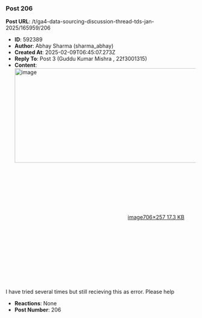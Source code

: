 ### Post 206
**Post URL**: /t/ga4-data-sourcing-discussion-thread-tds-jan-2025/165959/206
- **ID**: 592389
- **Author**: Abhay Sharma (sharma_abhay)
- **Created At**: 2025-02-09T06:45:07.273Z
- **Reply To**: Post 3 (Guddu Kumar Mishra , 22f3001315)
- **Content**:  
  <div class="lightbox-wrapper"><a class="lightbox" href="https://europe1.discourse-cdn.com/flex013/uploads/iitm/original/3X/3/b/3bfb8c846507bcd4e7847f27efbfbffac65ca91e.png" data-download-href="/uploads/short-url/8yD6VG1SvqLTvLpj6YtmWNr8loG.png?dl=1" title="image" rel="noopener nofollow ugc"><img src="https://europe1.discourse-cdn.com/flex013/uploads/iitm/original/3X/3/b/3bfb8c846507bcd4e7847f27efbfbffac65ca91e.png" alt="image" data-base62-sha1="8yD6VG1SvqLTvLpj6YtmWNr8loG" width="690" height="251" data-dominant-color="2E3135"><div class="meta"><svg class="fa d-icon d-icon-far-image svg-icon" aria-hidden="true"><use href="#far-image"></use></svg><span class="filename">image</span><span class="informations">706×257 17.3 KB</span><svg class="fa d-icon d-icon-discourse-expand svg-icon" aria-hidden="true"><use href="#discourse-expand"></use></svg></div></a></div><br>
I have tried several times but still recieving this as error. Please help
- **Reactions**: None
- **Post Number**: 206

